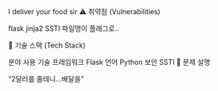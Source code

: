 I deliver your food sir
⚠️ 취약점 (Vulnerabilities)

flask jinja2 SSTI 파일명이 플래그로..

📌 기술 스택 (Tech Stack)

분야	사용 기술
프레임워크	Flask
언어	Python
보안	SSTI
📝 문제 설명

“2달러를 줄테니…배달을”
